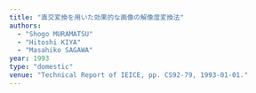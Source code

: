 ```yaml
---
title: "直交変換を用いた効果的な画像の解像度変換法"
authors:
  - "Shogo MURAMATSU"
  - "Hitoshi KIYA"
  - "Masahiko SAGAWA"
year: 1993
type: "domestic"
venue: "Technical Report of IEICE, pp. CS92-79, 1993-01-01."
---
```

